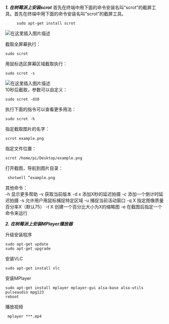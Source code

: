 
 ***1. 在树莓派上安装scrot***
      首先在终端中用下面的命令安装名叫“scrot”的截屏工具。首先在终端中用下面的命令安装名叫“scrot”的截屏工具。

	
         sudo apt-get install scrot
      
![在这里插入图片描述](https://img-blog.csdn.net/20181006190259937?watermark/2/text/aHR0cHM6Ly9ibG9nLmNzZG4ubmV0L3dlaXhpbl80MzAzMDg5Nw==/font/5a6L5L2T/fontsize/400/fill/I0JBQkFCMA==/dissolve/70)      

  截取全屏幕执行：
	
    sudo scrot

   用鼠标选区屏幕区域截取执行：
	
    sudo scrot -s
![在这里插入图片描述](https://img-blog.csdn.net/20181006190010647?watermark/2/text/aHR0cHM6Ly9ibG9nLmNzZG4ubmV0L3dlaXhpbl80MzAzMDg5Nw==/font/5a6L5L2T/fontsize/400/fill/I0JBQkFCMA==/dissolve/70)  
 10秒后截取，参数可以自定义：
	
    sudo scrot -d10


执行下面的指令可以查看更多用法：  
	
    sudo scrot -h
    
   指定截取图片的名字：
   
    scrot example.png 
   指定文件位置：
   
    scrot /home/pi/Desktop/example.png
   打开截图，导航到图片目录：  
   
     shotwell “example.png 


  其他命令：     
-h 显示更多帮助 
-v 获取当前版本 
-d x 添加X秒的延迟拍摄 
-c 添加一个倒计时延迟拍摄 
-s 允许用户用鼠标捕捉特定区域 
-u 捕捉当前活动窗口 
-q X 指定图像质量百分率X（默认75） 
-t X 创建一个百分比大小为X的缩略图 
-e 在截图后指定一个命令来运行 



   ***2. 在树莓派上安装MPlayer播放器***
   
   升级安装程序
   
    sudo apt-get update
    sudo apt-get upgrade
   安装VLC
   
    sudo apt-get install vlc
  安装MPlayer

    sudo apt-get install mplayer mplayer-gui alsa-base alsa-utils pulseaudio mpg123
    reboot  
  播放视频
 
     mplayer ***.mp4
   
